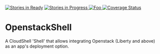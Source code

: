  [![Stories in Ready](https://badge.waffle.io/QualiSystems/Openstack-Shell.svg?label=ready&title=Ready)](http://waffle.io/QualiSystems/Openstack-Shell) [![Stories in Progress](https://badge.waffle.io/QualiSystems/Openstack-Shell.svg?label=in%20progress&title=In%20Progress)](http://waffle.io/QualiSystems/Openstack-Shell)[ ![Foo](https://qualisystems.getbadges.io/shield/company/qualisystems) ](https://getbadges.io) [![Coverage Status](https://coveralls.io/repos/github/QualiSystems/Openstack-Shell/badge.svg?branch=develop)](https://coveralls.io/github/QualiSystems/Openstack-Shell?branch=develop)

# OpenstackShell
A CloudShell 'Shell' that allows integrating Openstack (Liberty and above) as an app's deployment option.


